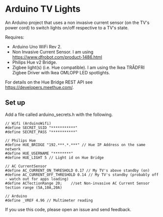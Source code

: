 # Arduino TV Lights
An Arduino project that uses a non invasive current sensor (on the TV's power cord) to switch lights on/off respective to a TV's state.

Requires:
- Arduino Uno WiFi Rev 2.
- Non Invasive Current Sensor. I am using https://www.dfrobot.com/product-1486.html
- Philips Hue v2 Bridge.
- Zigbee light(s) (i.e. Hue compatible). I am using the Ikea TRÅDFRI Zigbee Driver with Ikea OMLOPP LED spotlights.   

For details on the Hue Bridge REST API see https://developers.meethue.com/.

## Set up
Add a file called arduino_secrets.h with the following.

```
// Wifi (ArduinoWifi)
#define SECRET_SSID "***********"
#define SECRET_PASS "***********"

// Philips Hue
#define HUE_BRIDGE "192.***.*.***" // Hue IP Address on the same network
#define HUE_USERNAME "********"
#define HUE_LIGHT 5 // Light id on Hue Bridge

// AC CurrentSensor
#define AC_CURRENT_ON_THRESHOLD 0.17 // My TV's above standby (on)
#define AC_CURRENT_OFF_THRESHOLD 0.14 // My TV's standby (probably off - watch out for apps loading)
#define ACTectionRange 20;    //set Non-invasive AC Current Sensor tection range (5A,10A,20A)

// Arduino
#define _VREF 4.96 // Multimeter reading
```

If you use this code, please open an issue and send feedback.
